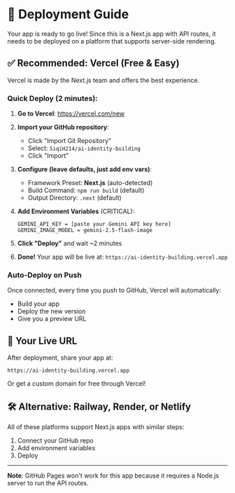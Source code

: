# 🚀 Deployment Guide

Your app is ready to go live! Since this is a Next.js app with API routes, it needs to be deployed on a platform that supports server-side rendering.

## ✅ Recommended: Vercel (Free & Easy)

Vercel is made by the Next.js team and offers the best experience.

### Quick Deploy (2 minutes):

1. **Go to Vercel**: https://vercel.com/new

2. **Import your GitHub repository**:
   - Click "Import Git Repository"
   - Select: `SiqiH214/ai-identity-building`
   - Click "Import"

3. **Configure (leave defaults, just add env vars)**:
   - Framework Preset: **Next.js** (auto-detected)
   - Build Command: `npm run build` (default)
   - Output Directory: `.next` (default)

4. **Add Environment Variables** (CRITICAL):
   ```
   GEMINI_API_KEY = [paste your Gemini API key here]
   GEMINI_IMAGE_MODEL = gemini-2.5-flash-image
   ```

5. **Click "Deploy"** and wait ~2 minutes

6. **Done!** Your app will be live at: `https://ai-identity-building.vercel.app`

### Auto-Deploy on Push

Once connected, every time you push to GitHub, Vercel will automatically:
- Build your app
- Deploy the new version
- Give you a preview URL

## 🔗 Your Live URL

After deployment, share your app at:
```
https://ai-identity-building.vercel.app
```

Or get a custom domain for free through Vercel!

## 🛠️ Alternative: Railway, Render, or Netlify

All of these platforms support Next.js apps with similar steps:
1. Connect your GitHub repo
2. Add environment variables
3. Deploy

---

**Note**: GitHub Pages won't work for this app because it requires a Node.js server to run the API routes.
